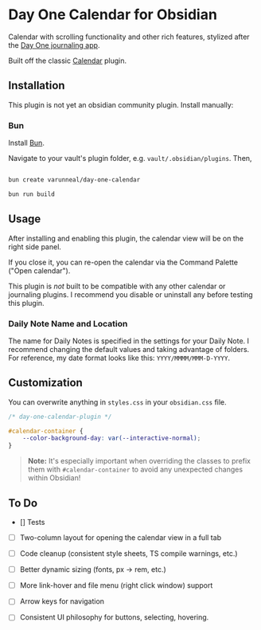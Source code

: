 # Day One Calendar for Obsidian

Calendar with scrolling functionality and other rich features, stylized after the [Day One journaling app](https://dayoneapp.com/). 

Built off the classic [Calendar](https://github.com/liamcain/obsidian-calendar-plugin) plugin. 

## Installation

This plugin is not yet an obsidian community plugin. Install manually:

### Bun

Install [Bun](https://bun.sh/docs/installation).

Navigate to your vault's plugin folder, e.g. `vault/.obsidian/plugins`. Then,

```bash

bun create varunneal/day-one-calendar

bun run build

```


## Usage

After installing and enabling this plugin, the calendar view will be on the right side panel. 

If you close it, you can re-open the calendar via the Command Palette ("Open calendar"). 

This plugin is _not_ built to be compatible with any other calendar or journaling plugins. 
I recommend you disable or uninstall any before testing this plugin. 


### Daily Note Name and Location

The name for Daily Notes is specified in the settings for your Daily Note. 
I recommend changing the default values and taking advantage of folders.
For reference, my date format looks like this: `YYYY/MMMM/MMM-D-YYYY`. 


## Customization

You can overwrite anything in `styles.css` in your `obsidian.css` file.

```css
/* day-one-calendar-plugin */

#calendar-container {
    --color-background-day: var(--interactive-normal);
}
```


> **Note:** It's especially important when overriding the classes to prefix them with `#calendar-container` to avoid any unexpected changes within Obsidian!



## To Do

- [] Tests
- [ ] Two-column layout for opening the calendar view in a full tab
- [ ] Code cleanup (consistent style sheets, TS compile warnings, etc.)
- [ ] Better dynamic sizing (fonts, px -> rem, etc.)
- [ ] More link-hover and file menu (right click window) support
- [ ] Arrow keys for navigation
- [ ] Consistent UI philosophy for buttons, selecting, hovering. 

